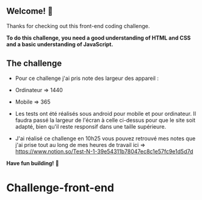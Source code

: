 ## Welcome! 👋

Thanks for checking out this front-end coding challenge.

**To do this challenge, you need a good understanding of HTML and CSS and a basic understanding of JavaScript.**

## The challenge

- Pour ce challenge j'ai pris note des largeur des appareil :
-   Ordinateur => 1440
-   Mobile => 365
- Les tests ont été réalisés sous android pour mobile et pour ordinateur. Il faudra passé la largeur de l'écran à celle ci-dessus pour que le site soit adapté, bien qu'il reste responsif dans une taille supérieure.
    
- J'ai réalisé ce challenge en 10h25 vous pouvez retrouvé mes notes que j'ai prise tout au long de mes heures de travail ici => https://www.notion.so/Test-N-1-39e54311b78047ec8c1e57fc9e1d5d7d

**Have fun building!** 🚀
# Challenge-front-end
